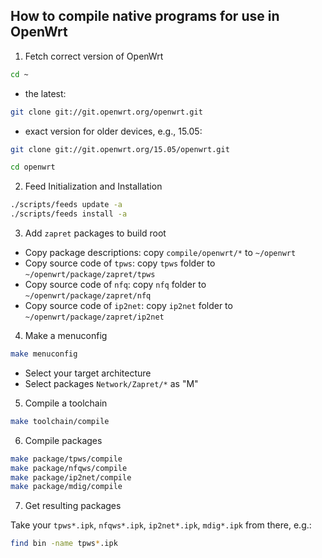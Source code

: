 How to compile native programs for use in OpenWrt
-------------------------------------------------

1) Fetch correct version of OpenWrt

```sh
cd ~
```

* the latest:

```sh
git clone git://git.openwrt.org/openwrt.git
```

* exact version for older devices, e.g., 15.05:

```sh
git clone git://git.openwrt.org/15.05/openwrt.git
```

```sh
cd openwrt
```

2) Feed Initialization and Installation

```sh
./scripts/feeds update -a
./scripts/feeds install -a
```

3) Add `zapret` packages to build root

* Copy package descriptions: copy `compile/openwrt/*` to `~/openwrt`
* Copy source code of `tpws`: copy `tpws` folder to `~/openwrt/package/zapret/tpws`
* Copy source code of `nfq`: copy `nfq` folder to `~/openwrt/package/zapret/nfq`
* Copy source code of `ip2net`: copy `ip2net` folder to `~/openwrt/package/zapret/ip2net`

4) Make a menuconfig

```sh
make menuconfig
```

* Select your target architecture
* Select packages `Network/Zapret/*` as "M"

5) Compile a toolchain

```sh
make toolchain/compile
```

6) Compile packages

```sh
make package/tpws/compile
make package/nfqws/compile
make package/ip2net/compile
make package/mdig/compile
```

7) Get resulting packages

Take your `tpws*.ipk`, `nfqws*.ipk`, `ip2net*.ipk`, `mdig*.ipk` from there, e.g.:

```sh
find bin -name tpws*.ipk
```
